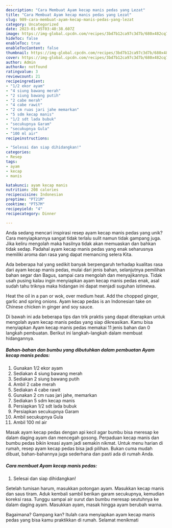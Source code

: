 ```yaml
---
description: "Cara Membuat Ayam kecap manis pedas yang Lezat"
title: "Cara Membuat Ayam kecap manis pedas yang Lezat"
slug: 989-cara-membuat-ayam-kecap-manis-pedas-yang-lezat
category: Uncategorized
date: 2023-01-05T03:40:38.607Z
image: https://img-global.cpcdn.com/recipes/3bd7b12ca97c3d7b/680x482cq70/ayam-kecap-manis-pedas-foto-resep-utama.jpg
hideToc: false
enableToc: true
enableTocContent: false
thumbnail: https://img-global.cpcdn.com/recipes/3bd7b12ca97c3d7b/680x482cq70/ayam-kecap-manis-pedas-foto-resep-utama.jpg
cover: https://img-global.cpcdn.com/recipes/3bd7b12ca97c3d7b/680x482cq70/ayam-kecap-manis-pedas-foto-resep-utama.jpg
author: Admin
authorAv: notfound
ratingvalue: 3
reviewcount: 21
recipeingredient:
- "1/2 ekor ayam"
- "4 siung bawang merah"
- "2 siung bawang putih"
- "2 cabe merah"
- "4 cabe rawit"
- "2 cm ruas jari jahe memarkan"
- "5 sdm kecap manis"
- "1/2 sdt lada bubuk"
- "secukupnya Garam"
- "secukupnya Gula"
- "100 ml air"
recipeinstructions:

- "Selesai dan siap dihidangkan!"
categories:
- Resep
tags:
- ayam
- kecap
- manis

katakunci: ayam kecap manis 
nutrition: 208 calories
recipecuisine: Indonesian
preptime: "PT21M"
cooktime: "PT57M"
recipeyield: "4"
recipecategory: Dinner

---
```





Anda sedang mencari inspirasi resep ayam kecap manis pedas yang unik? Cara menyiapkannya sangat tidak terlalu sulit namun tidak gampang juga. Jika keliru mengolah maka hasilnya tidak akan memuaskan dan bahkan tidak sedap. Padahal ayam kecap manis pedas yang enak seharusnya memiliki aroma dan rasa yang dapat memancing selera Kita.





Ada beberapa hal yang sedikit banyak berpengaruh terhadap kualitas rasa dari ayam kecap manis pedas, mulai dari jenis bahan, selanjutnya pemilihan bahan segar dan Bagus, sampai cara mengolah dan menyajikannya. Tidak usah pusing kalau ingin menyiapkan ayam kecap manis pedas enak,      asal sudah tahu triknya maka hidangan ini dapat menjadi suguhan istimewa.














Heat the oil in a pan or wok, over medium heat. Add the chopped ginger, garlic and spring onions. Ayam kecap pedas is an Indonesian take on Chinese chicken in ginger and soy sauce.






Di bawah ini ada beberapa tips dan trik praktis yang dapat diterapkan untuk mengolah ayam kecap manis pedas yang siap dikreasikan. Kamu bisa menyiapkan Ayam kecap manis pedas memakai 11 jenis bahan dan 0 langkah pembuatan. Berikut ini langkah-langkah dalam membuat hidangannya.

<!--inarticleads1-->

##### Bahan-bahan dan bumbu yang dibutuhkan dalam pembuatan Ayam kecap manis pedas:

1. Gunakan 1/2 ekor ayam
1. Sediakan 4 siung bawang merah
1. Sediakan 2 siung bawang putih
1. Ambil 2 cabe merah
1. Sediakan 4 cabe rawit
1. Gunakan 2 cm ruas jari jahe, memarkan
1. Sediakan 5 sdm kecap manis
1. Persiapkan 1/2 sdt lada bubuk
1. Persiapkan secukupnya Garam
1. Ambil secukupnya Gula
1. Ambil 100 ml air


Masak ayam kecap pedas dengan api kecil agar bumbu bisa meresap ke dalam daging ayam dan mencegah gosong. Perpaduan kecap manis dan bumbu pedas bikin kreasi ayam jadi semakin nikmat. Untuk menu harian di rumah, resep ayam kecap pedas bisa jadi pilihan. Bukan cuma mudah dibuat, bahan-bahannya juga sederhana dan pasti ada di rumah Anda. 

<!--inarticleads2-->

##### Cara membuat Ayam kecap manis pedas:


1. Selesai dan siap dihidangkan!

Setelah tumisan harum, masukkan potongan ayam. Masukkan kecap manis dan saus tiram. Aduk kembali sambil berikan garam secukupnya, kemudian koreksi rasa. Tunggu sampai air surut dan bumbu meresap seutuhnya ke dalam daging ayam. Masukkan ayam, masak hingga ayam berubah warna. 

Bagaimana? Gampang kan? Itulah cara menyiapkan ayam kecap manis pedas yang bisa kamu praktikkan di rumah. Selamat menikmati
